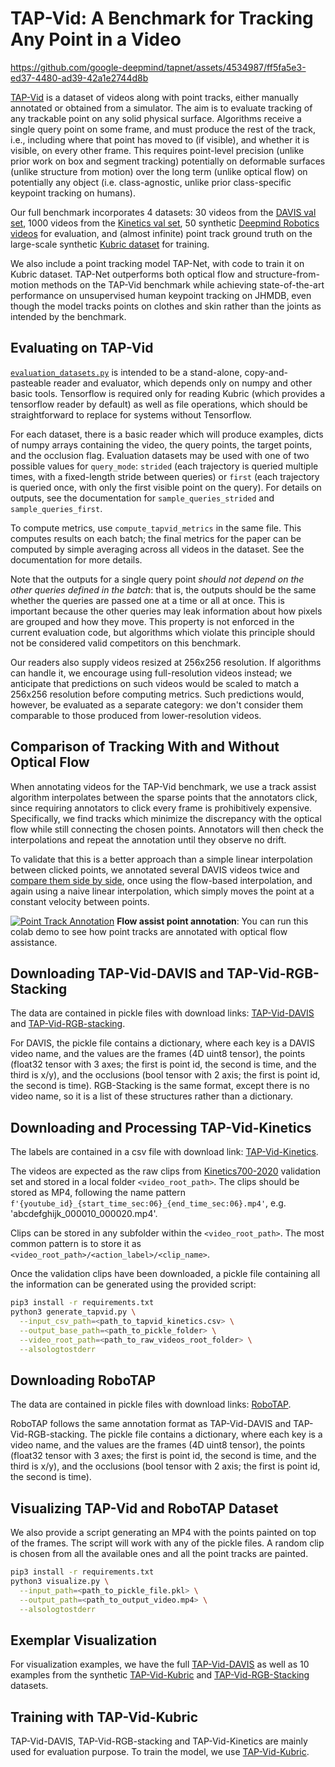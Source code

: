 # TAP-Vid: A Benchmark for Tracking Any Point in a Video

https://github.com/google-deepmind/tapnet/assets/4534987/ff5fa5e3-ed37-4480-ad39-42a1e2744d8b

[TAP-Vid](https://tapvid.github.io) is a dataset of videos along with point tracks, either manually annotated or obtained from a simulator. The aim is to evaluate tracking of any trackable point on any solid physical surface. Algorithms receive a single query point on some frame, and must produce the rest of the track, i.e., including where that point has moved to (if visible), and whether it is visible, on every other frame. This requires point-level precision (unlike prior work on box and segment tracking) potentially on deformable surfaces (unlike structure from motion) over the long term (unlike optical flow) on potentially any object (i.e. class-agnostic, unlike prior class-specific keypoint tracking on humans).

Our full benchmark incorporates 4 datasets: 30 videos from the [DAVIS val set](https://storage.googleapis.com/dm-tapnet/tapvid_davis.zip), 1000 videos from the [Kinetics val set](https://storage.googleapis.com/dm-tapnet/tapvid_kinetics.zip), 50 synthetic [Deepmind Robotics videos](https://storage.googleapis.com/dm-tapnet/tapvid_rgb_stacking.zip) for evaluation, and (almost infinite) point track ground truth on the large-scale synthetic [Kubric dataset](https://github.com/google-research/kubric/tree/main/challenges/point_tracking) for training.

We also include a point tracking model TAP-Net, with code to train it on Kubric dataset. TAP-Net outperforms both optical flow and structure-from-motion methods on the TAP-Vid benchmark while achieving state-of-the-art performance on unsupervised human keypoint tracking on JHMDB, even though the model tracks points on clothes and skin rather than the joints as intended by the benchmark.

## Evaluating on TAP-Vid

[`evaluation_datasets.py`](tapvid/evaluation_datasets.py) is intended to be a
stand-alone, copy-and-pasteable reader and evaluator, which depends only
on numpy and other basic tools.  Tensorflow is required only for reading Kubric
(which provides a tensorflow reader by default) as well as file operations,
which should be straightforward to replace for systems without Tensorflow.

For each dataset, there is a basic reader which will produce examples, dicts of
numpy arrays containing the video, the query points, the target points, and the
occlusion flag.  Evaluation datasets may be used with one of two possible values
for `query_mode`: `strided` (each trajectory is queried multiple times, with
a fixed-length stride between queries)  or `first` (each trajectory is queried
once, with only the first visible point on the query).  For details on outputs,
see the documentation for `sample_queries_strided` and `sample_queries_first`.

To compute metrics, use `compute_tapvid_metrics` in the same file.  This
computes results on each batch; the final metrics for the paper can be computed
by simple averaging across all videos in the dataset.  See the documentation for
more details.

Note that the outputs for a single query point *should not depend on the other
queries defined in the batch*: that is, the outputs should be the same whether
the queries are passed one at a time or all at once.  This is important because
the other queries may leak information about how pixels are grouped and how they
move.  This property is not enforced in the current evaluation code, but
algorithms which violate this principle should not be considered valid
competitors on this benchmark.

Our readers also supply videos resized at 256x256 resolution.  If algorithms can handle it, we encourage using full-resolution videos instead; we anticipate that
predictions on such videos would be scaled to match a 256x256 resolution
before computing metrics. Such predictions would, however, be evaluated as a separate category: we don't consider them comparable to those produced from lower-resolution videos.

## Comparison of Tracking With and Without Optical Flow

When annotating videos for the TAP-Vid benchmark, we use a track assist algorithm interpolates between the sparse points that the annotators click, since requiring annotators to click every frame is prohibitively expensive.  Specifically, we find tracks which minimize the discrepancy with the optical flow while still connecting the chosen points. Annotators will then check the interpolations and repeat the annotation until they observe no drift.

To validate that this is a better approach than a simple linear interpolation between clicked points, we annotated several DAVIS videos twice and [compare them side by side](https://storage.googleapis.com/dm-tapnet/content/flow_tracker.html), once using the flow-based interpolation, and again using a naive linear interpolation, which simply moves the point at a constant velocity between points.

<a target="_blank" href="https://colab.research.google.com/github/deepmind/tapnet/blob/master/colabs/optical_flow_track_assist.ipynb"><img src="https://colab.research.google.com/assets/colab-badge.svg" alt="Point Track Annotation"/></a> **Flow assist point annotation**: You can run this colab demo to see how point tracks are annotated with optical flow assistance.

## Downloading TAP-Vid-DAVIS and TAP-Vid-RGB-Stacking

The data are contained in pickle files with download links: [TAP-Vid-DAVIS](https://storage.googleapis.com/dm-tapnet/tapvid_davis.zip) and [TAP-Vid-RGB-stacking](https://storage.googleapis.com/dm-tapnet/tapvid_rgb_stacking.zip).

For DAVIS, the pickle file contains a dictionary, where each key is a DAVIS video name, and the values are the frames (4D uint8 tensor), the points (float32 tensor with 3 axes; the first is point id, the second is time, and the third is x/y), and the occlusions (bool tensor with 2 axis; the first is point id, the second is time). RGB-Stacking is the same format, except there is no video name, so it is a list of these structures rather than a dictionary.

## Downloading and Processing TAP-Vid-Kinetics

The labels are contained in a csv file with download link: [TAP-Vid-Kinetics](https://storage.googleapis.com/dm-tapnet/tapvid_kinetics.zip).

The videos are expected as the raw clips from [Kinetics700-2020](https://github.com/cvdfoundation/kinetics-dataset) validation set and stored in a local folder `<video_root_path>`. The clips should be stored as MP4, following the name pattern `f'{youtube_id}_{start_time_sec:06}_{end_time_sec:06}.mp4'`, e.g. 'abcdefghijk_000010_000020.mp4'.

Clips can be stored in any subfolder within the `<video_root_path>`. The most common pattern is to store it as `<video_root_path>/<action_label>/<clip_name>`.

Once the validation clips have been downloaded, a pickle file containing all the information can be generated using the provided script:

```bash
pip3 install -r requirements.txt
python3 generate_tapvid.py \
  --input_csv_path=<path_to_tapvid_kinetics.csv> \
  --output_base_path=<path_to_pickle_folder> \
  --video_root_path=<path_to_raw_videos_root_folder> \
  --alsologtostderr
```

## Downloading RoboTAP

The data are contained in pickle files with download links: [RoboTAP](https://storage.googleapis.com/dm-tapnet/robotap/robotap.zip).

RoboTAP follows the same annotation format as TAP-Vid-DAVIS and TAP-Vid-RGB-stacking. The pickle file contains a dictionary, where each key is a video name, and the values are the frames (4D uint8 tensor), the points (float32 tensor with 3 axes; the first is point id, the second is time, and the third is x/y), and the occlusions (bool tensor with 2 axis; the first is point id, the second is time).

## Visualizing TAP-Vid and RoboTAP Dataset

We also provide a script generating an MP4 with the points painted on top of the frames. The script will work with any of the pickle files. A random clip is chosen from all the available ones and all the point tracks are painted.

```bash
pip3 install -r requirements.txt
python3 visualize.py \
  --input_path=<path_to_pickle_file.pkl> \
  --output_path=<path_to_output_video.mp4> \
  --alsologtostderr
```

## Exemplar Visualization
For visualization examples, we have the full [TAP-Vid-DAVIS](https://storage.googleapis.com/dm-tapnet/content/davis_ground_truth_v2.html) as well as 10 examples from the synthetic [TAP-Vid-Kubric](https://storage.googleapis.com/dm-tapnet/content/kubric_ground_truth.html) and [TAP-Vid-RGB-Stacking](https://storage.googleapis.com/dm-tapnet/content/rgb_stacking_ground_truth_v2.html) datasets.

## Training with TAP-Vid-Kubric
TAP-Vid-DAVIS, TAP-Vid-RGB-stacking and TAP-Vid-Kinetics are mainly used for evaluation purpose. To train the model, we use [TAP-Vid-Kubric](https://github.com/google-research/kubric/tree/main/challenges/point_tracking).
